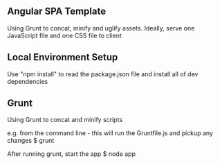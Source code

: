 
Angular SPA Template
------------------
Using Grunt to concat, minify and uglify assets. Ideally, serve one JavaScript file and one CSS file to client


Local Environment Setup
------------------

Use "npm install" to read the package.json file and install all of dev dependencies


Grunt
-------------------
Using Grunt to concat and minify scripts

e.g. from the command line - this will run the Gruntfile.js and pickup any changes 
$ grunt

After running grunt, start the app
$ node app




